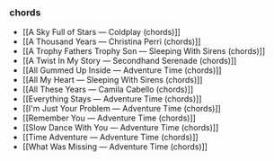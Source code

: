 ### chords
- [[A Sky Full of Stars — Coldplay (chords)]]
- [[A Thousand Years — Christina Perri (chords)]]
- [[A Trophy Fathers Trophy Son — Sleeping With Sirens (chords)]]
- [[A Twist In My Story — Secondhand Serenade (chords)]]
- [[All Gummed Up Inside — Adventure Time (chords)]]
- [[All My Heart — Sleeping With Sirens (chords)]]
- [[All These Years — Camila Cabello (chords)]]
- [[Everything Stays — Adventure Time (chords)]]
- [[I'm Just Your Problem — Adventure Time (chords)]]
- [[Remember You — Adventure Time (chords)]]
- [[Slow Dance With You — Adventure Time (chords)]]
- [[Time Adventure — Adventure Time (chords)]]
- [[What Was Missing — Adventure Time (chords)]]